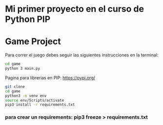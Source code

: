 # Mi primer proyecto en el curso de Python PIP
# Game Project

Para correr el juego debes seguir las siguientes instrucciones
en la terminal:

``` sh
cd game
python 3 main.py

```
Pagina para librerias en PIP: https://pypi.org/

``` sh
git clone
cd game
python3 -m venv env
source env/Scripts/activate
pip3 install -r requirements.txt
```

### para crear un requirements: pip3 freeze > requirements.txt